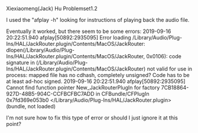 Xiexiaomeng(Jack) Hu Problemset1.2

I used the "afplay -h" looking for instructions of playing back the audio file.

Eventually it worked, but there seem to be some errors:
2019-09-16 20:22:51.940 afplay[50892:2935095] Error loading /Library/Audio/Plug-Ins/HAL/JackRouter.plugin/Contents/MacOS/JackRouter:  dlopen(/Library/Audio/Plug-Ins/HAL/JackRouter.plugin/Contents/MacOS/JackRouter, 0x0106): code signature in (/Library/Audio/Plug-Ins/HAL/JackRouter.plugin/Contents/MacOS/JackRouter) not valid for use in process: mapped file has no cdhash, completely unsigned? Code has to be at least ad-hoc signed.
2019-09-16 20:22:51.940 afplay[50892:2935095] Cannot find function pointer New_JackRouterPlugIn for factory 7CB18864-927D-48B5-904C-CCFBCFBC7ADD in CFBundle/CFPlugIn 0x7fd369e053b0 </Library/Audio/Plug-Ins/HAL/JackRouter.plugin> (bundle, not loaded)

I'm not sure how to fix this type of error or should I just ignore it at this point?


